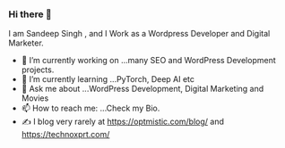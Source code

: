 ### Hi there 👋

I am Sandeep Singh , and I Work as a Wordpress Developer and Digital Marketer.

- 🔭 I’m currently working on ...many SEO and WordPress Development projects.
- 🌱 I’m currently learning ...PyTorch, Deep AI etc
- 💬 Ask me about ...WordPress Development, Digital Marketing and Movies
- 📫 How to reach me: ...Check my Bio.
- ✍️ I blog very rarely at https://optmistic.com/blog/ and https://technoxprt.com/


